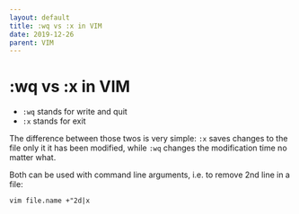 ```yaml
---
layout: default
title: :wq vs :x in VIM
date: 2019-12-26
parent: VIM
---
```


# :wq vs :x in VIM

- `:wq` stands for write and quit
- `:x` stands for exit

The difference between those twos is very simple: `:x` saves changes to the file only it it has been modified, while
`:wq` changes the modification time no matter what.

Both can be used with command line arguments, i.e. to remove 2nd line in a file:

```
vim file.name +"2d|x
```
